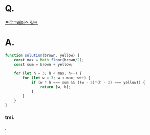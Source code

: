 # Q.
[프로그래머스 링크](https://school.programmers.co.kr/learn/courses/30/lessons/42842#)

# A.
```js
function solution(brown, yellow) {
    const max = Math.floor(brown/2);
    const sum = brown + yellow;
    
    for (let h = 3; h < max; h++) {
        for (let w = 3; w < max; w++) {
            if (w * h === sum && ((w - 2)*(h - 2) === yellow)) {
                return [w, h];
            }
        }
    }
}
```

### tmi.
.
